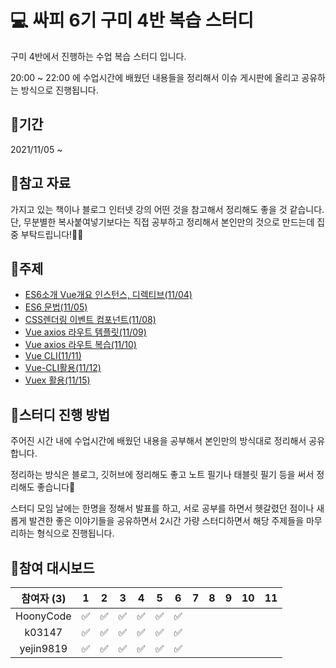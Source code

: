 # 💻 싸피 6기 구미 4반 복습 스터디

구미 4반에서 진행하는 수업 복습 스터디 입니다.  

20:00 ~ 22:00 에 수업시간에 배웠던 내용들을 정리해서 이슈 게시판에 올리고 공유하는 방식으로 진행됩니다.  

## 📆기간

2021/11/05 ~


## 📑참고 자료

 가지고 있는 책이나 블로그 인터넷 강의 어떤 것을 참고해서 정리해도 좋을 것 같습니다.  
 단, 무분별한 복사붙여넣기보다는 직접 공부하고 정리해서 본인만의 것으로 만드는데 집중 부탁드립니다!🙆‍♀️  



## 📒주제
  
  - [ES6소개 Vue개요 인스턴스, 디렉티브(11/04)](https://github.com/ssafy6-study/Summary/issues/1)
  - [ES6 문법(11/05)](https://github.com/ssafy6-study/Summary/issues/2)
  - [CSS렌더링 이벤트 컴포넌트(11/08)](https://github.com/ssafy6-study/Summary/issues/3)
  - [Vue axios 라우트 템플릿(11/09)](https://github.com/ssafy6-study/Summary/issues/4)
  - [Vue axios 라우트 복습(11/10)](https://github.com/ssafy6-study/Summary/issues/5)
  - [Vue CLI(11/11)](https://github.com/ssafy6-study/Summary/issues/6) 
  - [Vue-CLI활용(11/12)](https://github.com/ssafy6-study/Summary/issues/7) 
  - [Vuex 활용(11/15)](https://github.com/ssafy6-study/Summary/issues/8)

## 🚀스터디 진행 방법

 주어진 시간 내에 수업시간에 배웠던 내용을 공부해서 본인만의 방식대로 정리해서 공유합니다.  

 정리하는 방식은 블로그, 깃허브에 정리해도 좋고 노트 필기나 태블릿 필기 등을 써서 정리해도 좋습니다🙂  

 스터디 모임 날에는 한명을 정해서 발표를 하고, 서로 공부를 하면서 헷갈렸던 점이나 새롭게 발견한 좋은 이야기들을 공유하면서 2시간 가량 스터디하면서 해당 주제들을 마무리하는 형식으로 진행됩니다.   





## 🏁참여 대시보드

| 참여자 (3) |   1   |   2   |   3   |   4   |   5   |   6   |   7   |   8   |   9   |  10   |  11   |
| :--------: | :---: | :---: | :---: | :---: | :---: | :---: | :---: | :---: | :---: | :---: | :---: |
| HoonyCode  |   ✅   |   ✅   |   ✅   |   ✅   |   ✅   |   ✅   |       |       |       |       |       |
|   k03147   |   ✅   |   ✅   |   ✅   |   ✅   |    ✅  |   ✅   |       |       |       |       |       |
| yejin9819  |   ✅   |   ✅   |   ✅   |   ✅   |   ✅   |   ✅   |       |       |       |       |       |
